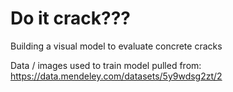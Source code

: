 # Do it crack???
Building a visual model to evaluate concrete cracks

Data / images used to train model pulled from:<br>
https://data.mendeley.com/datasets/5y9wdsg2zt/2 <br>
